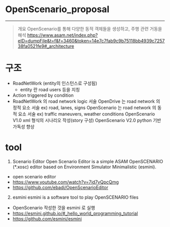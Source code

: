# OpenScenario_proposal

------------
> 개요
OpenScenario를 통해 다양한 동적 객체들을 생성하고, 주행 관련 거동을 해석
https://www.asam.net/index.php?eID=dumpFile&t=f&f=3460&token=14e7c7fab9c9b75118bb4939c725738fa0521fe9#_architecture
>
>
>
>
>
>

# 구조
  * RoadNetWork (entity의 인스턴스로 구성됨)
    * entity 란 road users 등을 지칭
  * Action triggered by condition
  * RoadNetWork 의 road network logic 서술
  OpenDrive 는 road network 의 정적 요소 서술 ex) road, lanes, signs
  OpenScenario 는 road network 의 동적 요소 서술 ex) traffic maneuvers, weather conditions
  OpenScenario V1.0 xml 형식의 시나리오 작성(story 구성)
  OpenScenario V2.0 python 기반 가독성 향상 
  



# tool
1. Scenario Editor 
Open Scenario Editor is a simple ASAM OpenSCENARIO (*.xosc) editor based on Environment Simulator Minimalistic (esmini).
  * open scenario editor
  * https://www.youtube.com/watch?v=7id7vQpcQmg
  * https://github.com/ebadi/OpenScenarioEditor

2. esmini 
esmini is a software tool to play OpenSCENARIO files
  * OpenScenario 작성한 것을 esmini 로 실행
  * https://esmini.github.io/#_hello_world_programming_tutorial
  * https://github.com/esmini/esmini
  
  
  

  
